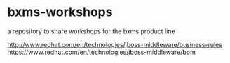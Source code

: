 # bxms-workshops
a repository to share workshops for the bxms product line

http://www.redhat.com/en/technologies/jboss-middleware/business-rules
https://www.redhat.com/en/technologies/jboss-middleware/bpm 
